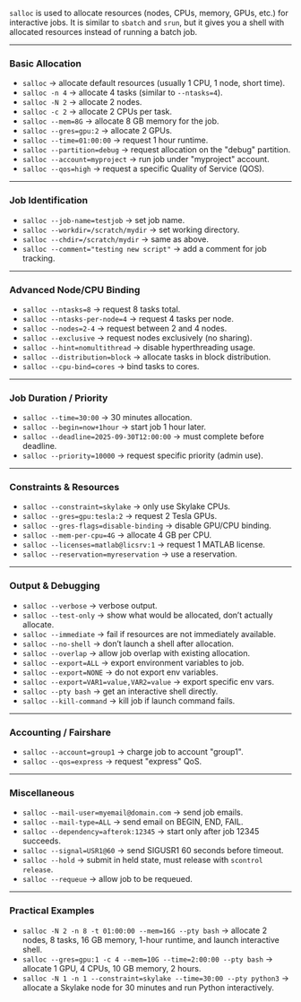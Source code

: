 `salloc` is used to allocate resources (nodes, CPUs, memory, GPUs, etc.) for interactive jobs. It is similar to `sbatch` and `srun`, but it gives you a shell with allocated resources instead of running a batch job.

---

### **Basic Allocation**

* `salloc` → allocate default resources (usually 1 CPU, 1 node, short time).
* `salloc -n 4` → allocate 4 tasks (similar to `--ntasks=4`).
* `salloc -N 2` → allocate 2 nodes.
* `salloc -c 2` → allocate 2 CPUs per task.
* `salloc --mem=8G` → allocate 8 GB memory for the job.
* `salloc --gres=gpu:2` → allocate 2 GPUs.
* `salloc --time=01:00:00` → request 1 hour runtime.
* `salloc --partition=debug` → request allocation on the "debug" partition.
* `salloc --account=myproject` → run job under "myproject" account.
* `salloc --qos=high` → request a specific Quality of Service (QOS).

---

### **Job Identification**

* `salloc --job-name=testjob` → set job name.
* `salloc --workdir=/scratch/mydir` → set working directory.
* `salloc --chdir=/scratch/mydir` → same as above.
* `salloc --comment="testing new script"` → add a comment for job tracking.

---

### **Advanced Node/CPU Binding**

* `salloc --ntasks=8` → request 8 tasks total.
* `salloc --ntasks-per-node=4` → request 4 tasks per node.
* `salloc --nodes=2-4` → request between 2 and 4 nodes.
* `salloc --exclusive` → request nodes exclusively (no sharing).
* `salloc --hint=nomultithread` → disable hyperthreading usage.
* `salloc --distribution=block` → allocate tasks in block distribution.
* `salloc --cpu-bind=cores` → bind tasks to cores.

---

### **Job Duration / Priority**

* `salloc --time=30:00` → 30 minutes allocation.
* `salloc --begin=now+1hour` → start job 1 hour later.
* `salloc --deadline=2025-09-30T12:00:00` → must complete before deadline.
* `salloc --priority=10000` → request specific priority (admin use).

---

### **Constraints & Resources**

* `salloc --constraint=skylake` → only use Skylake CPUs.
* `salloc --gres=gpu:tesla:2` → request 2 Tesla GPUs.
* `salloc --gres-flags=disable-binding` → disable GPU/CPU binding.
* `salloc --mem-per-cpu=4G` → allocate 4 GB per CPU.
* `salloc --licenses=matlab@licsrv:1` → request 1 MATLAB license.
* `salloc --reservation=myreservation` → use a reservation.

---

### **Output & Debugging**

* `salloc --verbose` → verbose output.
* `salloc --test-only` → show what would be allocated, don’t actually allocate.
* `salloc --immediate` → fail if resources are not immediately available.
* `salloc --no-shell` → don’t launch a shell after allocation.
* `salloc --overlap` → allow job overlap with existing allocation.
* `salloc --export=ALL` → export environment variables to job.
* `salloc --export=NONE` → do not export env variables.
* `salloc --export=VAR1=value,VAR2=value` → export specific env vars.
* `salloc --pty bash` → get an interactive shell directly.
* `salloc --kill-command` → kill job if launch command fails.

---

### **Accounting / Fairshare**

* `salloc --account=group1` → charge job to account "group1".
* `salloc --qos=express` → request "express" QoS.

---

### **Miscellaneous**

* `salloc --mail-user=myemail@domain.com` → send job emails.
* `salloc --mail-type=ALL` → send email on BEGIN, END, FAIL.
* `salloc --dependency=afterok:12345` → start only after job 12345 succeeds.
* `salloc --signal=USR1@60` → send SIGUSR1 60 seconds before timeout.
* `salloc --hold` → submit in held state, must release with `scontrol release`.
* `salloc --requeue` → allow job to be requeued.

---

### **Practical Examples**

* `salloc -N 2 -n 8 -t 01:00:00 --mem=16G --pty bash`
  → allocate 2 nodes, 8 tasks, 16 GB memory, 1-hour runtime, and launch interactive shell.
* `salloc --gres=gpu:1 -c 4 --mem=10G --time=2:00:00 --pty bash`
  → allocate 1 GPU, 4 CPUs, 10 GB memory, 2 hours.
* `salloc -N 1 -n 1 --constraint=skylake --time=30:00 --pty python3`
  → allocate a Skylake node for 30 minutes and run Python interactively.